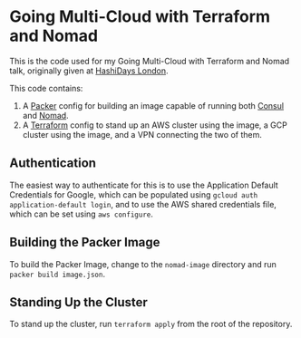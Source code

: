 # Going Multi-Cloud with Terraform and Nomad

This is the code used for my Going Multi-Cloud with Terraform and Nomad talk, originally given at [HashiDays London](https://hashidays.com/london.html).

This code contains:

1. A [Packer](https://packer.io) config for building an image capable of running both [Consul](https://consul.io) and [Nomad](https://nomadproject.io).
2. A [Terraform](https://terraform.io) config to stand up an AWS cluster using the image, a GCP cluster using the image, and a VPN connecting the two of them.

## Authentication

The easiest way to authenticate for this is to use the Application Default Credentials for Google, which can be populated using `gcloud auth application-default login`, and to use the AWS shared credentials file, which can be set using `aws configure`.

## Building the Packer Image

To build the Packer Image, change to the `nomad-image` directory and run `packer build image.json`.

## Standing Up the Cluster

To stand up the cluster, run `terraform apply` from the root of the repository.